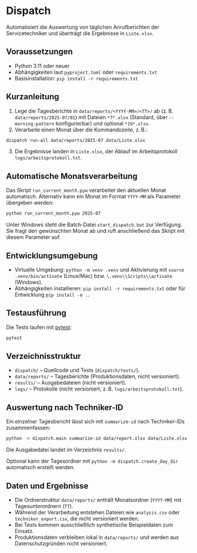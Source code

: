 # Dispatch

Automatisiert die Auswertung von täglichen Anrufberichten der Servicetechniker und überträgt die Ergebnisse in `Liste.xlsx`.

## Voraussetzungen

- Python 3.11 oder neuer
- Abhängigkeiten laut `pyproject.toml` oder `requirements.txt`
- Basisinstallation: `pip install -r requirements.txt`

## Kurzanleitung

1. Lege die Tagesberichte in `data/reports/<YYYY-MM>/<TT>/` ab (z. B. `data/reports/2025-07/01`) mit Dateien `*7*.xlsx` (Standard, über `--morning-pattern` konfigurierbar) und optional `*19*.xlsx`.
2. Verarbeite einen Monat über die Kommandozeile, z. B.:

```bash
dispatch run-all data/reports/2025-07 data/Liste.xlsx
```

3. Die Ergebnisse landen in `Liste.xlsx`, der Ablauf im Arbeitsprotokoll `logs/arbeitsprotokoll.txt`.

## Automatische Monatsverarbeitung

Das Skript `run_current_month.pyw` verarbeitet den aktuellen Monat automatisch. Alternativ kann ein Monat im Format `YYYY-MM` als Parameter übergeben werden:

```bash
python run_current_month.pyw 2025-07
```

Unter Windows steht die Batch-Datei `start_dispatch.bat` zur Verfügung. Sie fragt den gewünschten Monat ab und ruft anschließend das Skript mit diesem Parameter auf.

## Entwicklungsumgebung

- Virtuelle Umgebung: `python -m venv .venv` und Aktivierung mit `source .venv/bin/activate` (Linux/Mac) bzw. `\.venv\\Scripts\\activate` (Windows).
- Abhängigkeiten installieren: `pip install -r requirements.txt` oder für Entwicklung `pip install -e .`.

## Testausführung

Die Tests laufen mit [pytest](https://pytest.org):

```bash
pytest
```

## Verzeichnisstruktur

- `dispatch/` – Quellcode und Tests (`dispatch/tests/`).
- `data/reports/` – Tagesberichte (Produktionsdaten, nicht versioniert).
- `results/` – Ausgabedateien (nicht versioniert).
- `logs/` – Protokolle (nicht versioniert, z. B. `logs/arbeitsprotokoll.txt`).

## Auswertung nach Techniker-ID

Ein einzelner Tagesbericht lässt sich mit `summarize-id` nach Techniker-IDs zusammenfassen:

```bash
python -m dispatch.main summarize-id data/report.xlsx data/Liste.xlsx --output results/2025-08-06.csv
```

Die Ausgabedatei landet im Verzeichnis `results/`.

Optional kann der Tagesordner mit `python -m dispatch.create_day_dir` automatisch erstellt werden.

## Daten und Ergebnisse

- Die Ordnerstruktur `data/reports/` enthält Monatsordner (`YYYY-MM`) mit Tagesunterordnern (`TT`).
- Während der Verarbeitung entstehen Dateien wie `analysis.csv` oder `techniker_export.csv`, die nicht versioniert werden.
- Bei Tests kommen ausschließlich synthetische Beispieldaten zum Einsatz.
- Produktionsdaten verbleiben lokal in `data/reports/` und werden aus Datenschutzgründen nicht versioniert.

